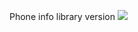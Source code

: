 Phone info library version [![](https://jitpack.io/v/kavapps/phone_info.svg)](https://jitpack.io/#kavapps/phone_info)
